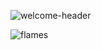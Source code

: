 
![welcome-header](https://github.com/user-attachments/assets/659118f2-b38d-44f4-af01-84a9b901ae47)

![flames](https://github.com/user-attachments/assets/7b15450b-0883-4aac-beb2-f47b8ed06f42)
